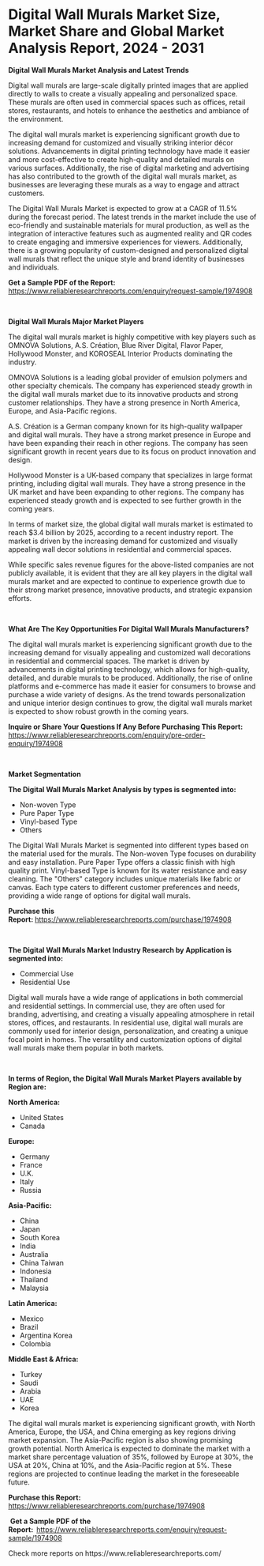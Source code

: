 <p><h1>Digital Wall Murals Market Size, Market Share and Global Market Analysis Report, 2024 - 2031</h1></p><p><strong>Digital Wall Murals Market Analysis and Latest Trends</strong></p>
<p><p>Digital wall murals are large-scale digitally printed images that are applied directly to walls to create a visually appealing and personalized space. These murals are often used in commercial spaces such as offices, retail stores, restaurants, and hotels to enhance the aesthetics and ambiance of the environment.</p><p>The digital wall murals market is experiencing significant growth due to increasing demand for customized and visually striking interior décor solutions. Advancements in digital printing technology have made it easier and more cost-effective to create high-quality and detailed murals on various surfaces. Additionally, the rise of digital marketing and advertising has also contributed to the growth of the digital wall murals market, as businesses are leveraging these murals as a way to engage and attract customers.</p><p>The Digital Wall Murals Market is expected to grow at a CAGR of 11.5% during the forecast period. The latest trends in the market include the use of eco-friendly and sustainable materials for mural production, as well as the integration of interactive features such as augmented reality and QR codes to create engaging and immersive experiences for viewers. Additionally, there is a growing popularity of custom-designed and personalized digital wall murals that reflect the unique style and brand identity of businesses and individuals.</p></p>
<p><strong>Get a Sample PDF of the Report:&nbsp;</strong> <a href="https://www.reliableresearchreports.com/enquiry/request-sample/1974908">https://www.reliableresearchreports.com/enquiry/request-sample/1974908</a></p>
<p>&nbsp;</p>
<p><strong>Digital Wall Murals Major Market Players</strong></p>
<p><p>The digital wall murals market is highly competitive with key players such as OMNOVA Solutions, A.S. Création, Blue River Digital, Flavor Paper, Hollywood Monster, and KOROSEAL Interior Products dominating the industry. </p><p>OMNOVA Solutions is a leading global provider of emulsion polymers and other specialty chemicals. The company has experienced steady growth in the digital wall murals market due to its innovative products and strong customer relationships. They have a strong presence in North America, Europe, and Asia-Pacific regions.</p><p>A.S. Création is a German company known for its high-quality wallpaper and digital wall murals. They have a strong market presence in Europe and have been expanding their reach in other regions. The company has seen significant growth in recent years due to its focus on product innovation and design.</p><p>Hollywood Monster is a UK-based company that specializes in large format printing, including digital wall murals. They have a strong presence in the UK market and have been expanding to other regions. The company has experienced steady growth and is expected to see further growth in the coming years.</p><p>In terms of market size, the global digital wall murals market is estimated to reach $3.4 billion by 2025, according to a recent industry report. The market is driven by the increasing demand for customized and visually appealing wall decor solutions in residential and commercial spaces. </p><p>While specific sales revenue figures for the above-listed companies are not publicly available, it is evident that they are all key players in the digital wall murals market and are expected to continue to experience growth due to their strong market presence, innovative products, and strategic expansion efforts.</p></p>
<p>&nbsp;</p>
<p><strong>What Are The Key Opportunities For Digital Wall Murals Manufacturers?</strong></p>
<p><p>The digital wall murals market is experiencing significant growth due to the increasing demand for visually appealing and customized wall decorations in residential and commercial spaces. The market is driven by advancements in digital printing technology, which allows for high-quality, detailed, and durable murals to be produced. Additionally, the rise of online platforms and e-commerce has made it easier for consumers to browse and purchase a wide variety of designs. As the trend towards personalization and unique interior design continues to grow, the digital wall murals market is expected to show robust growth in the coming years.</p></p>
<p><strong>Inquire or Share Your Questions If Any Before Purchasing This Report:</strong> <a href="https://www.reliableresearchreports.com/enquiry/pre-order-enquiry/1974908">https://www.reliableresearchreports.com/enquiry/pre-order-enquiry/1974908</a></p>
<p>&nbsp;</p>
<p><strong>Market Segmentation</strong></p>
<p><strong>The Digital Wall Murals Market Analysis by types is segmented into:</strong></p>
<p><ul><li>Non-woven Type</li><li>Pure Paper Type</li><li>Vinyl-based Type</li><li>Others</li></ul></p>
<p><p>The Digital Wall Murals Market is segmented into different types based on the material used for the murals. The Non-woven Type focuses on durability and easy installation. Pure Paper Type offers a classic finish with high quality print. Vinyl-based Type is known for its water resistance and easy cleaning. The "Others" category includes unique materials like fabric or canvas. Each type caters to different customer preferences and needs, providing a wide range of options for digital wall murals.</p></p>
<p><strong>Purchase this Report:&nbsp;</strong><a href="https://www.reliableresearchreports.com/purchase/1974908">https://www.reliableresearchreports.com/purchase/1974908</a></p>
<p>&nbsp;</p>
<p><strong>The Digital Wall Murals Market Industry Research by Application is segmented into:</strong></p>
<p><ul><li>Commercial Use</li><li>Residential Use</li></ul></p>
<p><p>Digital wall murals have a wide range of applications in both commercial and residential settings. In commercial use, they are often used for branding, advertising, and creating a visually appealing atmosphere in retail stores, offices, and restaurants. In residential use, digital wall murals are commonly used for interior design, personalization, and creating a unique focal point in homes. The versatility and customization options of digital wall murals make them popular in both markets.</p></p>
<p>&nbsp;</p>
<p><strong>In terms of Region, the Digital Wall Murals Market Players available by Region are:</strong></p>
<p>
    <p> <strong> North America: </strong>
        <ul>
            <li>United States</li>
            <li>Canada</li>
        </ul>
        </p> 
    <p> <strong> Europe: </strong>
        <ul>
            <li>Germany</li>
            <li>France</li>
            <li>U.K.</li>
            <li>Italy</li>
            <li>Russia</li>
        </ul>
        </p> 
    <p> <strong> Asia-Pacific: </strong>
        <ul>
            <li>China</li>
            <li>Japan</li>
            <li>South Korea</li>
            <li>India</li>
            <li>Australia</li>
            <li>China Taiwan</li>
            <li>Indonesia</li>
            <li>Thailand</li>
            <li>Malaysia</li>
        </ul>
        </p> 
    <p> <strong> Latin America: </strong>
        <ul>
            <li>Mexico</li>
            <li>Brazil</li>
            <li>Argentina Korea</li>
            <li>Colombia</li>
        </ul>
        </p> 
    <p> <strong> Middle East & Africa: </strong>
        <ul>
            <li>Turkey</li>
            <li>Saudi</li>
            <li>Arabia</li>
            <li>UAE</li>
            <li>Korea</li>
        </ul>
    </p>
    </p>
<p><p>The digital wall murals market is experiencing significant growth, with North America, Europe, the USA, and China emerging as key regions driving market expansion. The Asia-Pacific region is also showing promising growth potential. North America is expected to dominate the market with a market share percentage valuation of 35%, followed by Europe at 30%, the USA at 20%, China at 10%, and the Asia-Pacific region at 5%. These regions are projected to continue leading the market in the foreseeable future.</p></p>
<p><strong>Purchase this Report: </strong><a href="https://www.reliableresearchreports.com/purchase/1974908">https://www.reliableresearchreports.com/purchase/1974908</a></p>
<p>&nbsp;<strong>Get a Sample PDF of the Report:&nbsp;&nbsp;</strong><a href="https://www.reliableresearchreports.com/enquiry/request-sample/1974908">https://www.reliableresearchreports.com/enquiry/request-sample/1974908</a></p>
<p><strong></strong></p>
<p>Check more reports on https://www.reliableresearchreports.com/</p>